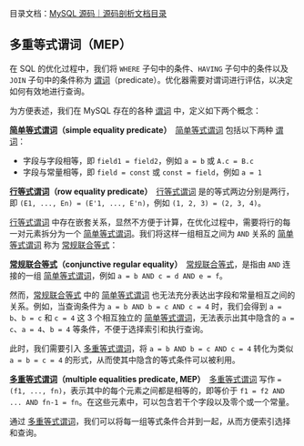 目录文档：[MySQL 源码｜源码剖析文档目录](https://zhuanlan.zhihu.com/p/714761054)

## 多重等式谓词（MEP）

在 SQL 的优化过程中，我们将 `WHERE` 子句中的条件、`HAVING` 子句中的条件以及 `JOIN` 子句中的条件称为 <u>谓词</u>（predicate）。优化器需要对谓词进行评估，以决定如何有效地进行查询。

为方便表述，我们在 MySQL 存在的各种 <u>谓词</u> 中，定义如下两个概念：

**<u>简单等式谓词</u>（simple equality predicate）**　<u>简单等式谓词</u> 包括以下两种 <u>谓词</u>：

- 字段与字段相等，即 `field1 = field2`，例如 `a = b` 或 `A.c = B.c`
- 字段与常量相等，即 `field = const` 或 `const = field`，例如 `a = 1`

**<u>行等式谓词</u>（row equality predicate）**　<u>行等式谓词</u> 是的等式两边分别是两行，即 `(E1, ..., En) = (E'1, ..., E'n)`，例如 `(1, 2, 3) = (2, 3, 4)`。

<u>行等式谓词</u> 中存在嵌套关系，显然不方便于计算，在优化过程中，需要将行的每一对元素拆分为一个 <u>简单等式谓词</u>。我们将这样一组相互之间为 `AND` 关系的 <u>简单等式谓词</u> 称为 <u>常规联合等式</u>：

**<u>常规联合等式</u>（conjunctive regular equality）**　<u>常规联合等式</u>，是指由 `AND` 连接的一组 <u>简单等式谓词</u>，例如 `a = b AND c = d AND e = f`。

然而，<u>常规联合等式</u> 中的 <u>简单等式谓词</u> 也无法充分表达出字段和常量相互之间的关系。例如，当查询条件为 `a = b AND b = c AND c = 4` 时，我们会得到 `a = b`、`b = c` 和 `c = 4` 这 3 个相互独立的 <u>简单等式谓词</u>，无法表示出其中隐含的 `a = c`、`a = 4`、`b = 4` 等条件，不便于选择索引和执行查询。

此时，我们需要引入 <u>多重等式谓词</u>，将 `a = b AND b = c AND c = 4` 转化为类似 `a = b = c = 4` 的形式，从而使其中隐含的等式条件可以被利用。

**<u>多重等式谓词</u>（multiple equalities predicate, MEP）**　<u>多重等式谓词</u> 写作 `=(f1, ..., fn)`，表示其中的每个元素之间都是相等的，即等价于 `f1 = f2 AND ... AND fn-1 = fn`。在这些元素中，可以包含若干个字段以及零个或一个常量。

通过 <u>多重等式谓词</u>，我们可以将每一组等式条件合并到一起，从而方便索引选择和查询。
